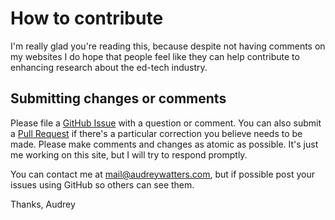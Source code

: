 # How to contribute

I'm really glad you're reading this, because despite not having comments on my websites I do hope that people feel like they can help contribute to enhancing research about the ed-tech industry.

## Submitting changes or comments

Please file a [GitHub Issue](https://github.com/hackeducation/2012trends/issues/new) with a question or comment. You can also submit a [Pull Request](https://github.com/hackeducation/2012trends/pulls) if there's a particular correction you believe needs to be made. Please make comments and changes as atomic as possible. It's just me working on this site, but I will try to respond promptly. 

You can contact me at mail@audreywatters.com, but if possible post your issues using GitHub so others can see them.

Thanks,
Audrey

